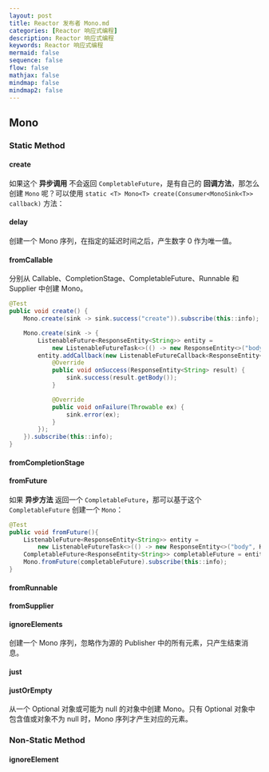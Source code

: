 ```yaml
---
layout: post
title: Reactor 发布者 Mono.md
categories: [Reactor 响应式编程]
description: Reactor 响应式编程
keywords: Reactor 响应式编程
mermaid: false
sequence: false
flow: false
mathjax: false
mindmap: false
mindmap2: false
---
```

## Mono

### Static Method

#### create

如果这个 **异步调用** 不会返回 `CompletableFuture`，是有自己的 **回调方法**，那怎么创建 `Mono` 呢？可以使用 `static <T> Mono<T> create(Consumer<MonoSink<T>> callback)` 方法：



#### delay

创建一个 Mono 序列，在指定的延迟时间之后，产生数字 0 作为唯一值。



#### fromCallable

分别从 Callable、CompletionStage、CompletableFuture、Runnable 和 Supplier 中创建 Mono。

```java
@Test
public void create() {
    Mono.create(sink -> sink.success("create")).subscribe(this::info);

    Mono.create(sink -> {
        ListenableFuture<ResponseEntity<String>> entity =
            new ListenableFutureTask<>(() -> new ResponseEntity<>("body", HttpStatus.OK));
        entity.addCallback(new ListenableFutureCallback<ResponseEntity<String>>() {
            @Override
            public void onSuccess(ResponseEntity<String> result) {
                sink.success(result.getBody());
            }

            @Override
            public void onFailure(Throwable ex) {
                sink.error(ex);
            }
        });
    }).subscribe(this::info);
}
```



#### fromCompletionStage

#### fromFuture

如果 **异步方法** 返回一个 `CompletableFuture`，那可以基于这个 `CompletableFuture` 创建一个 `Mono`：



```java
@Test
public void fromFuture(){
    ListenableFuture<ResponseEntity<String>> entity =
        new ListenableFutureTask<>(() -> new ResponseEntity<>("body", HttpStatus.OK));
    CompletableFuture<ResponseEntity<String>> completableFuture = entity.completable();
    Mono.fromFuture(completableFuture).subscribe(this::info);
}
```



#### fromRunnable

#### fromSupplier



#### ignoreElements

创建一个 Mono 序列，忽略作为源的 Publisher 中的所有元素，只产生结束消息。



#### just

#### justOrEmpty

从一个 Optional 对象或可能为 null 的对象中创建 Mono。只有 Optional 对象中包含值或对象不为 null 时，Mono 序列才产生对应的元素。



### Non-Static Method

#### ignoreElement